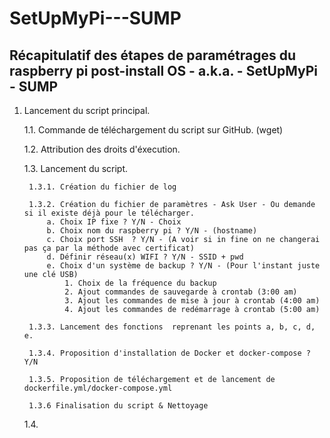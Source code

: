 # SetUpMyPi---SUMP
Récapitulatif des étapes de paramétrages du raspberry pi post-install OS - a.k.a. - SetUpMyPi - SUMP
----------------------------------------------------------------------------------------------------

1. Lancement du script principal.

	1.1. Commande de téléchargement du script sur GitHub. (wget)

	1.2. Attribution des droits d'éxecution.
	
	1.3. Lancement du script.
	
		1.3.1. Création du fichier de log
		
		1.3.2. Création du fichier de paramètres - Ask User - Ou demande si il existe déjà pour le télécharger.
			a. Choix IP fixe ? Y/N - Choix
			b. Choix nom du raspberry pi ? Y/N - (hostname)
			c. Choix port SSH  ? Y/N - (A voir si in fine on ne changerai pas ça par la méthode avec certificat)
			d. Définir réseau(x) WIFI ? Y/N - SSID + pwd
			e. Choix d'un système de backup ? Y/N - (Pour l'instant juste une clé USB)
				1. Choix de la fréquence du backup
				2. Ajout commandes de sauvegarde à crontab (3:00 am)
				3. Ajout les commandes de mise à jour à crontab (4:00 am)
				4. Ajout les commandes de redémarrage à crontab (5:00 am)
		
		1.3.3. Lancement des fonctions	reprenant les points a, b, c, d, e.
		
		1.3.4. Proposition d'installation de Docker et docker-compose ? Y/N
		
		1.3.5. Proposition de téléchargement et de lancement de dockerfile.yml/docker-compose.yml

		1.3.6 Finalisation du script & Nettoyage
	1.4. 
